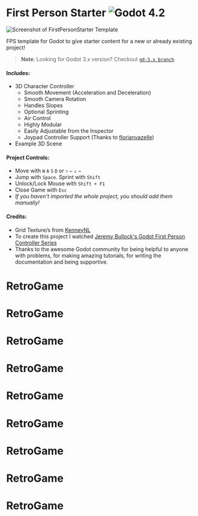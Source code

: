 # First Person Starter ![Godot 4.2](https://img.shields.io/badge/godot-v4.2-%23478cbf)
![Screenshot of FirstPersonStarter Template](https://i.imgur.com/gFDpPlj.png)

FPS template for Godot to give starter content for a new or already existing project!
> **Note**: Looking for Godot 3.x version? Checkout [`gd-3.x branch`](https://github.com/Whimfoome/godot-FirstPersonStarter/tree/gd-3.x).

#### Includes:
- 3D Character Controller
  - Smooth Movement (Acceleration and Deceleration)
  - Smooth Camera Rotation
  - Handles Slopes
  - Optional Sprinting
  - Air Control
  - Highly Modular
  - Easily Adjustable from the Inspector
  - Joypad Controller Support (Thanks to [florianvazelle](https://github.com/florianvazelle))
- Example 3D Scene

#### Project Controls:
- Move with `W` `A` `S` `D` or `↑` `←` `↓` `→`
- Jump with `Space`. Sprint with `Shift`
- Unlock/Lock Mouse with `Shift + F1`
- Close Game with `Esc`
- *If you haven't imported the whole project, you should add them manually!*

#### Credits:
- Grid Texture/s from [KenneyNL](https://www.kenney.nl/assets/prototype-textures)
- To create this project I watched [Jeremy Bullock's Godot First Person Controller Series](https://www.youtube.com/watch?v=Etpq-d5af6M&list=PLTZoMpB5Z4aD-rCpluXsQjkGYgUGUZNIV)
- Thanks to the awesome Godot community for being helpful to anyone with problems, for making amazing tutorials, for writing the documentation and being supportive.

# RetroGame
# RetroGame
# RetroGame
# RetroGame
# RetroGame
# RetroGame
# RetroGame
# RetroGame
# RetroGame
